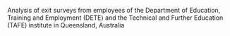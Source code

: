  Analysis of exit surveys from employees of the Department of Education, Training and Employment (DETE) and the Technical and Further Education (TAFE) institute in Queensland, Australia
